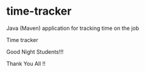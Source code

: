 # time-tracker
Java (Maven) application for tracking time on the job

Time tracker

Good Night Students!!!

Thank You All !!
